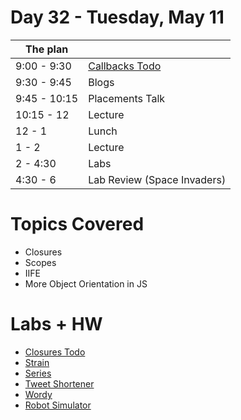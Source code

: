 # Day 32 - Tuesday, May 11

The plan        |      |
----------------|-------
9:00 - 9:30     | [Callbacks Todo](http://learn.co/lessons/7076)
9:30 - 9:45     | Blogs
9:45 - 10:15    | Placements Talk
10:15 - 12      | Lecture
12 - 1          | Lunch
1 - 2           | Lecture
2 - 4:30        | Labs
4:30 - 6        | Lab Review (Space Invaders)

# Topics Covered

* Closures
* Scopes
* IIFE
* More Object Orientation in JS

# Labs + HW
* [Closures Todo](http://learn.co/lessons/3627)
* [Strain](http://learn.co/lessons/3629)
* [Series](http://learn.co/lessons/3630)
* [Tweet Shortener](http://learn.co/lessons/3631)
* [Wordy](http://learn.co/lessons/3632)
* [Robot Simulator](http://learn.co/lessons/3634)
